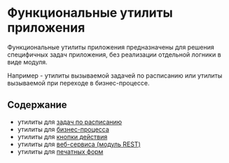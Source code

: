 # Функциональные утилиты приложения
Функциональные утилиты приложения предназначены для решения специфичных задач приложения, без реализации отдельной логники в виде модуля.

Например - утилиты вызываемой задачей по расписанию или утилиты вызываемой при переходе в бизнес-процессе.

## Содержание
* утилиты для [задач по расписанию](./job.md)
* утилиты для [бизнес-процесса](./workflow.md)
* утилиты для [кнопки действия](./button.md)
* утилиты для [веб-сервиса (модуль REST)](./rest.md)
* утилиты для [печатных форм](./print-form.md)
